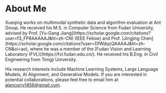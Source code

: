 # About Me

<div data-i18n="en">
Xueqing works on multimodal synthetic data and algorithm evaluation at Ant Group. He received his M.S. in Computer Science from Fudan University, advised by Prof. [Yu-Gang Jiang](https://scholar.google.com/citations?user=f3_FP8AAAAAJ&hl=zh-CN) (IEEE Fellow) and Prof. [Jingjing Chen](https://scholar.google.com/citations?user=DfWdqzQAAAAJ&hl=zh-CN&oi=ao), where he was a member of the [Fudan Vision and Learning Laboratory (FVL)](https://fvl.fudan.edu.cn/). He received his B.Eng. in Civil Engineering from Tongji University.

His research interests include Machine Learning Systems, Large Language Models, AI Alignment, and Generative Models. If you are interested in potential collaborations, please feel free to email him at <a href="mailto:alancurry1456@gmail.com">alancurry1456@gmail.com</a>.
</div>

<div data-i18n="zh" style="display:none">
Xueqing 目前在蚂蚁集团从事多模态合成数据与算法评测相关工作。研究生毕业于复旦大学计算机科学技术学院，师从 [江玉刚](https://scholar.google.com/citations?user=f3_FP8AAAAAJ&hl=zh-CN) 教授（IEEE Fellow）与 [陈静静](https://scholar.google.com/citations?user=DfWdqzQAAAAJ&hl=zh-CN&oi=ao) 教授，并曾是 [复旦视觉与学习实验室（FVL）](https://fvl.fudan.edu.cn/) 成员。本科毕业于同济大学土木工程学院。

他的研究兴趣包括机器学习系统、大语言模型、AI 对齐与生成式模型。如有合作意向，欢迎邮件联系：<a href="mailto:alancurry1456@gmail.com">alancurry1456@gmail.com</a>。
</div>
